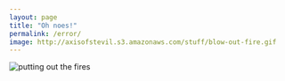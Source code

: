 ```yaml
---
layout: page
title: "Oh noes!"
permalink: /error/
image: http://axisofstevil.s3.amazonaws.com/stuff/blow-out-fire.gif
---
```


![putting out the fires](http://axisofstevil.s3.amazonaws.com/stuff/put-out-fires.gif)
